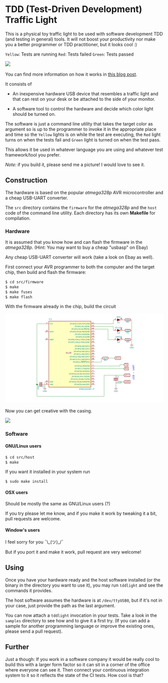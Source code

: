 # TDD (Test-Driven Development) Traffic Light

This is a physical toy traffic light to be used with software development TDD
(and testing in general) tools. It will not boost your productivity nor make you
a better programmer or TDD practitioner, but it looks cool :)

`Yellow`: Tests are running
`Red`: Tests failed
`Green`: Tests passed

![](gif.gif)

You can find more information on how it works in [this blog
post](http://www.sillybytes.net/2016/08/tdd-test-driven-development-physical.html).

It consists of

* An inexpensive hardware USB device that resembles a traffic light
    and that can rest on your desk or be attached to the side of your monitor.

* A software tool to control the hardware and decide which color light should be
    turned on.

The software is just a command line utility that takes the target color as
argument so is up to the programmer to invoke it in the appropriate place and
time so the `Yellow` lights is on while the test are executing, the `Red` light
turns on when the tests fail and `Green` light is turned on when the test pass.

This allows it be used in whatever language you are using and whatever test
framework/tool you prefer.

*Note:* if you build it, please send me a picture! I would love to see it.


## Construction

The hardware is based on the popular *atmega328p* AVR microcontroller and a
cheap USB-UART converter.

The `src` directory contains the `firmware` for the *atmega328p* and the `host`
code of the command line utility. Each directory has its own **Makefile** for
compilation.


### Hardware

It is assumed that you know how and can flash the firmware in the *atmega328p*.
(Hint: You may want to buy a cheap "usbasp" on Ebay)

Any cheap USB-UART converter will work (take a look on Ebay as well).

First connect your AVR programmer to both the computer and the target chip, then
build and flash the firmware:

    $ cd src/firmware
    $ make
    $ make fuses
    $ make flash

With the firmware already in the chip, build the circuit

![](schematic.png)

Now you can get creative with the casing.

![](shot.jpg)


### Software

#### GNU/Linux users

    $ cd src/host
    $ make

If you want it installed in your system run

    $ sudo make install


#### OSX users

Should be mostly the same as GNU/Linux users (?)

If you try please let me know, and if you make it work by tweaking it a bit,
pull requests are welcome.


#### Window's users

I feel sorry for you ¯\\\_(ツ)\_/¯

But if you port it and make it work, pull request are very welcome!


## Using

Once you have your hardware ready and the host software installed (or the binary
in the directory you want to use it), you may run `tddlight` and see the
commands it provides.

The host software assumes the hardware is at `/dev/ttyUSB0`, but if it's not in
your case, just provide the path as the last argument.

You can now attach a `tddlight` invocation in your tests. Take a look in the
`samples` directory to see how and to give it a first try. (If you can add a
sample for another programming language or improve the existing ones, please
send a pull request).


## Further

Just a though: If you work in a software company it would be really cool to
build this with a larger form factor so it can sit in a corner of the office
where everyone can see it. Then connect your continuous integration system to it
so it reflects the state of the CI tests. How cool is that?
